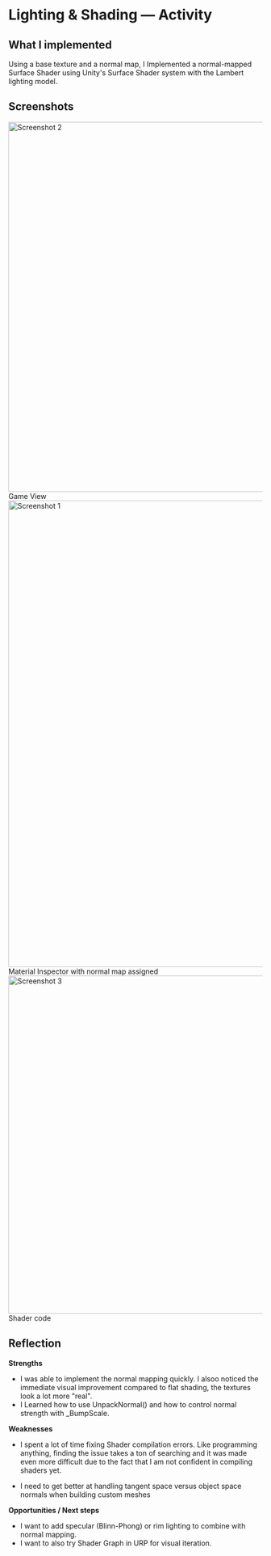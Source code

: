 # Lighting & Shading — Activity

## What I implemented
Using a base texture and a normal map, I Implemented a normal-mapped Surface Shader using Unity's Surface Shader system with the Lambert lighting model. 

## Screenshots
<img width="1260" height="732" alt="Screenshot 2" src="https://github.com/user-attachments/assets/f2351b1e-d646-4a00-b02d-90d285b514ed" />
Game View
<img width="1016" height="923" alt="Screenshot 1" src="https://github.com/user-attachments/assets/7436a441-a41c-4660-834a-ce46890b7ebd" />
Material Inspector with normal map assigned
<img width="768" height="669" alt="Screenshot 3" src="https://github.com/user-attachments/assets/cc48111b-f534-4641-aeb2-f1c93f213103" />
 Shader code

## Reflection
**Strengths**
- I was able to implement the normal mapping quickly. I alsoo noticed the immediate visual improvement compared to flat shading, the textures look a lot more "real".  
- I Learned how to use UnpackNormal() and how to control normal strength with _BumpScale.

**Weaknesses**
- I spent a lot of time fixing Shader compilation errors. Like programming anything, finding the issue takes a ton of searching and it was made even more difficult due to the fact that I am not confident in compiling shaders yet.
  
- I need to get better at handling tangent space versus object space normals when building custom meshes

**Opportunities / Next steps**
- I want to add specular (Blinn-Phong) or rim lighting to combine with normal mapping.
- I want to also try Shader Graph in URP for visual iteration.
